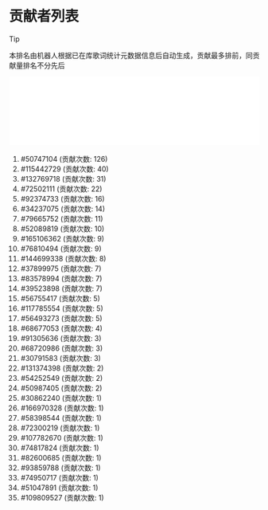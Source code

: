 # 贡献者列表

> [!TIP]
> 本排名由机器人根据已在库歌词统计元数据信息后自动生成，贡献最多排前，同贡献量排名不分先后

![贡献者头像画廊](./CONTRIBUTORS.svg)

1. #50747104 (贡献次数: 126)
2. #115442729 (贡献次数: 40)
3. #132769718 (贡献次数: 31)
4. #72502111 (贡献次数: 22)
5. #92374733 (贡献次数: 16)
6. #34237075 (贡献次数: 14)
7. #79665752 (贡献次数: 11)
8. #52089819 (贡献次数: 10)
9. #165106362 (贡献次数: 9)
10. #76810494 (贡献次数: 9)
11. #144699338 (贡献次数: 8)
12. #37899975 (贡献次数: 7)
13. #83578994 (贡献次数: 7)
14. #39523898 (贡献次数: 7)
15. #56755417 (贡献次数: 5)
16. #117785554 (贡献次数: 5)
17. #56493273 (贡献次数: 5)
18. #68677053 (贡献次数: 4)
19. #91305636 (贡献次数: 3)
20. #68720986 (贡献次数: 3)
21. #30791583 (贡献次数: 3)
22. #131374398 (贡献次数: 2)
23. #54252549 (贡献次数: 2)
24. #50987405 (贡献次数: 2)
25. #30862240 (贡献次数: 1)
26. #166970328 (贡献次数: 1)
27. #58398544 (贡献次数: 1)
28. #72300219 (贡献次数: 1)
29. #107782670 (贡献次数: 1)
30. #74817824 (贡献次数: 1)
31. #82600685 (贡献次数: 1)
32. #93859788 (贡献次数: 1)
33. #74950717 (贡献次数: 1)
34. #51047891 (贡献次数: 1)
35. #109809527 (贡献次数: 1)
